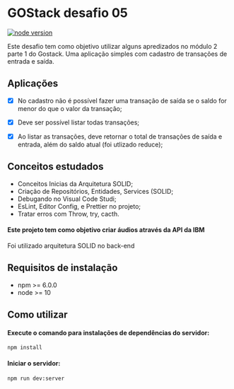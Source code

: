 # GOStack desafio 05

[![node version](https://img.shields.io/node/v/express)](https://img.shields.io/node/v/express)

Este desafio tem como objetivo utilizar alguns apredizados no módulo 2 parte 1 do Gostack.
Uma aplicação simples com cadastro de transações de entrada e saída. 

## Aplicações
- [X] No cadastro não é possível fazer uma transação de saída se o saldo for menor do que o valor da transação;
- [X] Deve ser possível listar todas transações;
- [X] Ao listar as transações, deve retornar o total de transações de saída e entrada, além do saldo atual (foi utlizado reduce);


## Conceitos estudados

- Conceitos Inicias da Arquitetura SOLID;
- Criação de Repositórios, Entidades, Services (SOLID;
- Debugando no Visual Code Studi;
- EsLint, Editor Config, e Prettier no projeto;
- Tratar erros com Throw, try, cacth.

#### Este projeto tem como objetivo criar áudios através da API da IBM
Foi utilizado arquitetura SOLID no back-end

## Requisitos de instalação

- npm >= 6.0.0
- node >= 10

## Como utilizar

#### Execute o comando para instalações de dependências do servidor:

```
npm install
```

#### Iniciar o servidor:
```
npm run dev:server
```




